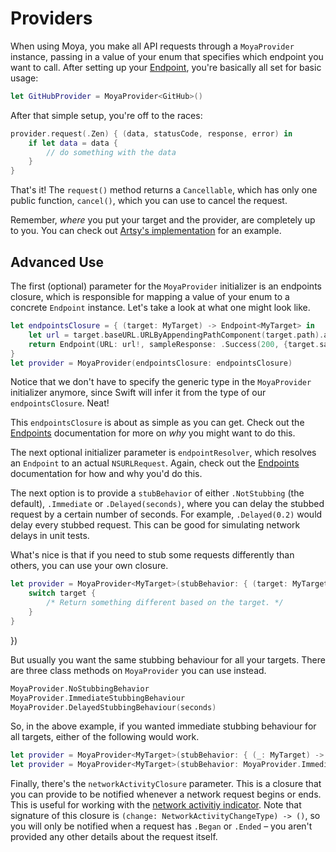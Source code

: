 Providers
=========

When using Moya, you make all API requests through a `MoyaProvider` instance, 
passing in a value of your enum that specifies which endpoint you want to call. 
After setting up your [Endpoint](Endpoints.md), you're basically all set for
basic usage:

```swift
let GitHubProvider = MoyaProvider<GitHub>()
```

After that simple setup, you're off to the races:

```swift
provider.request(.Zen) { (data, statusCode, response, error) in
    if let data = data {
        // do something with the data
    }
}
```

That's it! The `request()` method returns a `Cancellable`, which has
only one public function, `cancel()`, which you can use to cancel the
request. 

Remember, *where* you put your target and the provider, are completely up 
to you. You can check out [Artsy's implementation](https://github.com/artsy/eidolon/blob/master/Kiosk/App/Networking/ArtsyAPI.swift)
for an example. 

Advanced Use
------------

The first (optional) parameter for the `MoyaProvider` initializer is an 
endpoints closure, which is responsible for mapping a value of your enum to a 
concrete `Endpoint` instance. Let's take a look at what one might look like. 

```swift
let endpointsClosure = { (target: MyTarget) -> Endpoint<MyTarget> in
    let url = target.baseURL.URLByAppendingPathComponent(target.path).absoluteString
    return Endpoint(URL: url!, sampleResponse: .Success(200, {target.sampleData}), method: target.method, parameters: target.parameters)
}
let provider = MoyaProvider(endpointsClosure: endpointsClosure)
```

Notice that we don't have to specify the generic type in the `MoyaProvider` 
initializer anymore, since Swift will infer it from the type of our
`endpointsClosure`. Neat!

This `endpointsClosure` is about as simple as you can get. Check out the
[Endpoints](Endpoints.md) documentation for more on _why_ you might want
to do this.

The next optional initializer parameter is `endpointResolver`, which resolves
an `Endpoint` to an actual `NSURLRequest`. Again, check out the [Endpoints](Endpoints.md) 
documentation for how and why you'd do this. 

The next option is to provide a `stubBehavior` of either `.NotStubbing` (the 
default), `.Immediate` or `.Delayed(seconds)`, where you can delay the stubbed 
request  by a certain number of seconds. For example, `.Delayed(0.2)` would delay
every stubbed request. This can be good for simulating network delays in unit tests. 

What's nice is that if you need to stub some requests differently than others,
you can use your own closure. 

```swift
let provider = MoyaProvider<MyTarget>(stubBehavior: { (target: MyTarget) -> Moya.StubbedBehavior in
	switch target {
		/* Return something different based on the target. */
	}
}
```
})

But usually you want the same stubbing behaviour for all your targets. There are
three class methods on `MoyaProvider` you can use instead.

```swift
MoyaProvider.NoStubbingBehavior
MoyaProvider.ImmediateStubbingBehaviour
MoyaProvider.DelayedStubbingBehaviour(seconds)
```

So, in the above example, if you wanted immediate stubbing behaviour for all 
targets, either of the following would work.

```swift
let provider = MoyaProvider<MyTarget>(stubBehavior: { (_: MyTarget) -> Moya.StubbedBehavior in return .Immediate })
let provider = MoyaProvider<MyTarget>(stubBehavior: MoyaProvider.ImmediateStubbingBehaviour)
```

Finally, there's the `networkActivityClosure` parameter. This is a closure
that you can provide to be notified whenever a network request begins or
ends. This is useful for working with the [network activitiy indicator](https://github.com/thoughtbot/BOTNetworkActivityIndicator).
Note that signature of this closure is `(change: NetworkActivityChangeType) -> ()`, 
so you will only be notified when a request has `.Began` or `.Ended` – 
you aren't provided any other details about the request itself. 
